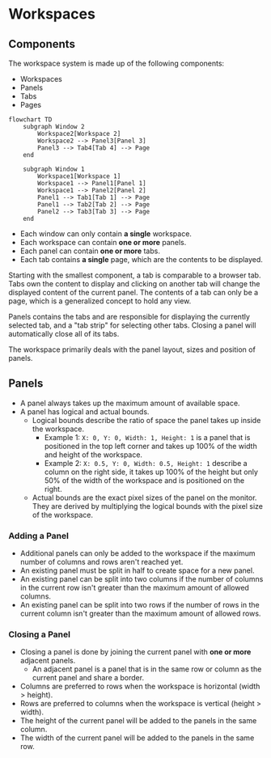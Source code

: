 # Workspaces

## Components

The workspace system is made up of the following components:

- Workspaces
- Panels
- Tabs
- Pages

```mermaid
flowchart TD
    subgraph Window 2
        Workspace2[Workspace 2]
        Workspace2 --> Panel3[Panel 3]
        Panel3 --> Tab4[Tab 4] --> Page
    end

    subgraph Window 1
        Workspace1[Workspace 1]
        Workspace1 --> Panel1[Panel 1]
        Workspace1 --> Panel2[Panel 2]
        Panel1 --> Tab1[Tab 1] --> Page
        Panel1 --> Tab2[Tab 2] --> Page
        Panel2 --> Tab3[Tab 3] --> Page
    end
```

- Each window can only contain **a single** workspace.
- Each workspace can contain **one or more** panels.
- Each panel can contain **one or more** tabs.
- Each tab contains **a single** page, which are the contents to be displayed.

Starting with the smallest component, a tab is comparable to a browser tab. Tabs own the content to display and clicking on another tab will change the displayed content of the current panel. The contents of a tab can only be a page, which is a generalized concept to hold any view.

Panels contains the tabs and are responsible for displaying the currently selected tab, and a "tab strip" for selecting other tabs. Closing a panel will automatically close all of its tabs.

The workspace primarily deals with the panel layout, sizes and position of panels.

## Panels

- A panel always takes up the maximum amount of available space.
- A panel has logical and actual bounds.
  - Logical bounds describe the ratio of space the panel takes up inside the workspace.
    - Example 1: `X: 0, Y: 0, Width: 1, Height: 1` is a panel that is positioned in the top left corner and takes up 100% of the width and height of the workspace.
    - Example 2: `X: 0.5, Y: 0, Width: 0.5, Height: 1` describe a column on the right side, it takes up 100% of the height but only 50% of the width of the workspace and is positioned on the right.
  - Actual bounds are the exact pixel sizes of the panel on the monitor. They are derived by multiplying the logical bounds with the pixel size of the workspace.

### Adding a Panel

- Additional panels can only be added to the workspace if the maximum number of columns and rows aren't reached yet.
- An existing panel must be split in half to create space for a new panel.
- An existing panel can be split into two columns if the number of columns in the current row isn't greater than the maximum amount of allowed columns.
- An existing panel can be split into two rows if the number of rows in the current column isn't greater than the maximum amount of allowed rows.

### Closing a Panel

- Closing a panel is done by joining the current panel with **one or more** adjacent panels.
    - An adjacent panel is a panel that is in the same row or column as the current panel and share a border.
- Columns are preferred to rows when the workspace is horizontal (width > height).
- Rows are preferred to columns when the workspace is vertical (height > width).
- The height of the current panel will be added to the panels in the same column.
- The width of the current panel will be added to the panels in the same row.
